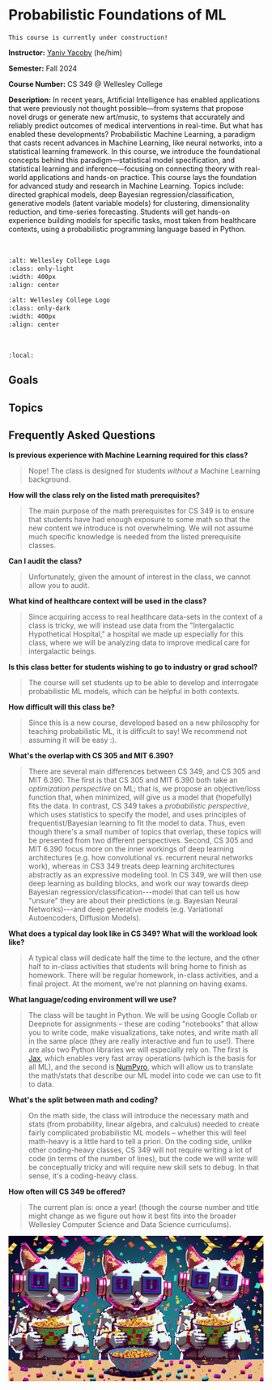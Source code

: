 # Probabilistic Foundations of ML

```{warning}
This course is currently under construction!
```

**Instructor:** [Yaniv Yacoby](https://yanivyacoby.github.io/) (he/him)

**Semester:** Fall 2024

**Course Number:** CS 349 @ Wellesley College

**Description:** In recent years, Artificial Intelligence has enabled applications that were previously not thought possible—from systems that propose novel drugs or generate new art/music, to systems that accurately and reliably predict outcomes of medical interventions in real-time. But what has enabled these developments? Probabilistic Machine Learning, a paradigm that casts recent advances in Machine Learning, like neural networks, into a statistical learning framework. In this course, we introduce the foundational concepts behind this paradigm—statistical model specification, and statistical learning and inference—focusing on connecting theory with real-world applications and hands-on practice. This course lays the foundation for advanced study and research in Machine Learning. Topics include: directed graphical models, deep Bayesian regression/classification, generative models (latent variable models) for clustering, dimensionality reduction, and time-series forecasting. Students will get hands-on experience building models for specific tasks, most taken from healthcare contexts, using a probabilistic programming language based in Python.


<br/>



```{image} img/wc-name-logo-blue.png
:alt: Wellesley College Logo
:class: only-light
:width: 400px
:align: center
```

```{image} img/wc-name-logo-white.png
:alt: Wellesley College Logo
:class: only-dark
:width: 400px
:align: center
```

<br/>



```{contents}
:local:
```



## Goals



## Topics



## Frequently Asked Questions


**Is previous experience with Machine Learning required for this class?**

> Nope! The class is designed for students *without* a Machine Learning background.


**How will the class rely on the listed math prerequisites?**

> The main purpose of the math prerequisites for CS 349 is to ensure that students have had enough exposure to some math so that the new content we introduce is not overwhelming. We will not assume much specific knowledge is needed from the listed prerequisite classes.


**Can I audit the class?**

> Unfortunately, given the amount of interest in the class, we cannot allow you to audit.


**What kind of healthcare context will be used in the class?**

>Since acquiring access to real healthcare data-sets in the context of a class is tricky, we will instead use data from the "Intergalactic Hypothetical Hospital," a hospital we made up especially for this class, where we will be analyzing data to improve medical care for intergalactic beings.

**Is this class better for students wishing to go to industry or grad school?**

> The course will set students up to be able to develop and interrogate probabilistic ML models, which can be helpful in both contexts.


**How difficult will this class be?**
> Since this is a new course, developed based on a new philosophy for teaching probabilistic ML, it is difficult to say! We recommend not assuming it will be easy :).


**What's the overlap with CS 305 and MIT 6.390?**

> There are several main differences between CS 349, and CS 305 and MIT 6.390. The first is that CS 305 and MIT 6.390 both take an _optimization perspective_ on ML; that is, we propose an objective/loss function that, when minimized, will give us a model that (hopefully) fits the data. In contrast, CS 349 takes a _probabilistic perspective_, which uses statistics to specify the model, and uses principles of frequentist/Bayesian learning to fit the model to data. Thus, even though there's a small number of topics that overlap, these topics will be presented from two different perspectives. Second, CS 305 and MIT 6.390 focus more on the inner workings of deep learning architectures (e.g. how convolutional vs. recurrent neural networks work), whereas in CS3 349 treats deep learning architectures abstractly as an expressive modeling tool. In CS 349, we will then use deep learning as building blocks, and work our way towards deep Bayesian regression/classification---model that can tell us how "unsure" they are about their predictions (e.g. Bayesian Neural Networks)---and deep generative models (e.g. Variational Autoencoders, Diffusion Models).


**What does a typical day look like in CS 349? What will the workload look like?**

> A typical class will dedicate half the time to the lecture, and the other half to in-class activities that students will bring home to finish as homework. There will be regular homework, in-class activities, and a final project. At the moment, we're not planning on having exams.


**What language/coding environment will we use?**

> The class will be taught in Python. We will be using Google Collab or Deepnote for assignments – these are coding "notebooks" that allow you to write code, make visualizations, take notes, and write math all in the same place (they are really interactive and fun to use!). There are also two Python libraries we will especially rely on. The first is [Jax](https://jax.readthedocs.io/), which enables very fast array operations (which is the basis for all ML), and the second is [NumPyro](https://num.pyro.ai/), which will allow us to translate the math/stats that describe our ML model into code we can use to fit to data.


**What's the split between math and coding?**

> On the math side, the class will introduce the necessary math and stats (from probability, linear algebra, and calculus) needed to create fairly complicated probabilistic ML models – whether this will feel math-heavy is a little hard to tell a priori. On the coding side, unlike other coding-heavy classes, CS 349 will not require writing a lot of code (in terms of the number of lines), but the code we will write will be conceptually tricky and will require new skill sets to debug. In that sense, it's a coding-heavy class.


**How often will CS 349 be offered?**

> The current plan is: once a year! (though the course number and title might change as we figure out how it best fits into the broader Wellesley Computer Science and Data Science curriculums).
  



![banner](img/banner.png)

